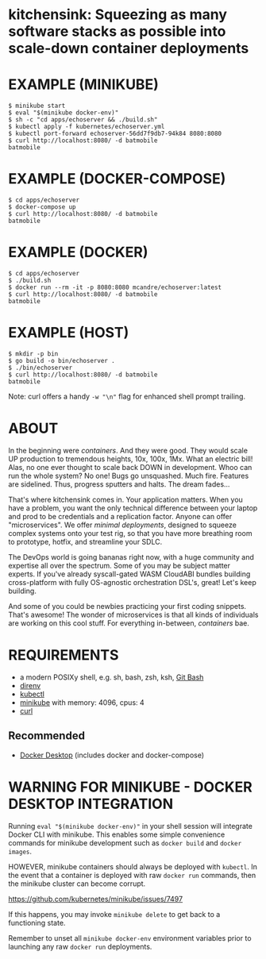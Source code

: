 # kitchensink: Squeezing as many software stacks as possible into scale-down container deployments

# EXAMPLE (MINIKUBE)

```console
$ minikube start
$ eval "$(minikube docker-env)"
$ sh -c "cd apps/echoserver && ./build.sh"
$ kubectl apply -f kubernetes/echoserver.yml
$ kubectl port-forward echoserver-56dd7f9db7-94k84 8080:8080
$ curl http://localhost:8080/ -d batmobile
batmobile
```

# EXAMPLE (DOCKER-COMPOSE)

```console
$ cd apps/echoserver
$ docker-compose up
$ curl http://localhost:8080/ -d batmobile
batmobile
```

# EXAMPLE (DOCKER)

```console
$ cd apps/echoserver
$ ./build.sh
$ docker run --rm -it -p 8080:8080 mcandre/echoserver:latest
$ curl http://localhost:8080/ -d batmobile
batmobile
```

# EXAMPLE (HOST)

```console
$ mkdir -p bin
$ go build -o bin/echoserver .
$ ./bin/echoserver
$ curl http://localhost:8080/ -d batmobile
batmobile
```

Note: curl offers a handy `-w "\n"` flag for enhanced shell prompt trailing.

# ABOUT

In the beginning were *containers*. And they were good. They would scale UP production to tremendous heights, 10x, 100x, 1Mx. What an electric bill! Alas, no one ever thought to scale back DOWN in development. Whoo can run the whole system? No one! Bugs go unsquashed. Much fire. Features are sidelined. Thus, progress sputters and halts. The dream fades...

That's where kitchensink comes in. Your application matters. When you have a problem, you want the only technical difference between your laptop and prod to be credentials and a replication factor. Anyone can offer "microservices". We offer *minimal deployments*, designed to squeeze complex systems onto your test rig, so that you have more breathing room to prototype, hotfix, and streamline your SDLC.

The DevOps world is going bananas right now, with a huge community and expertise all over the spectrum. Some of you may be subject matter experts. If you've already syscall-gated WASM CloudABI bundles building cross-platform with fully OS-agnostic orchestration DSL's, great! Let's keep building.

And some of you could be newbies practicing your first coding snippets. That's awesome! The wonder of microservices is that all kinds of individuals are working on this cool stuff. For everything in-between, *containers* bae.

# REQUIREMENTS

* a modern POSIXy shell, e.g. sh, bash, zsh, ksh, [Git Bash](https://git-scm.com/)
* [direnv](https://direnv.net/)
* [kubectl](https://kubernetes.io/docs/tasks/tools/install-kubectl/)
* [minikube](https://kubernetes.io/docs/tasks/tools/install-minikube/) with memory: 4096, cpus: 4
* [curl](https://curl.haxx.se/)

## Recommended

* [Docker Desktop](https://www.docker.com/) (includes docker and docker-compose)

# WARNING FOR MINIKUBE - DOCKER DESKTOP INTEGRATION

Running `eval "$(minikube docker-env)"` in your shell session will integrate Docker CLI with minikube. This enables some simple convenience commands for minikube development such as `docker build` and `docker images`.

HOWEVER, minikube containers should always be deployed with `kubectl`. In the event that a container is deployed with raw `docker run` commands, then the minikube cluster can become corrupt.

https://github.com/kubernetes/minikube/issues/7497

If this happens, you may invoke `minikube delete` to get back to a functioning state.

Remember to unset all `minikube docker-env` environment variables prior to launching any raw `docker run` deployments.

